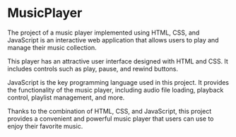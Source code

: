 # MusicPlayer
The project of a music player implemented using HTML, CSS, and JavaScript is an interactive web application that allows users to play and manage their music collection.

This player has an attractive user interface designed with HTML and CSS. It includes controls such as play, pause, and rewind buttons.

JavaScript is the key programming language used in this project. It provides the functionality of the music player, including audio file loading, playback control, playlist management, and more.

Thanks to the combination of HTML, CSS, and JavaScript, this project provides a convenient and powerful music player that users can use to enjoy their favorite music.
